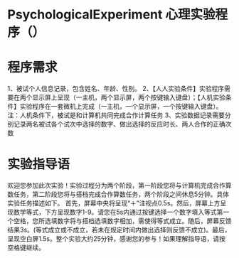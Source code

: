 # PsychologicalExperiment 心理实验程序（）
# 程序需求
1、被试个人信息记录，包含姓名、年龄、性别。
2、【人人实验条件】实验程序需要在两个显示屏上呈现（一主机，两个显示屏，两个按键输入键盘）；【人机实验条件】实验程序在一套微机上完成（一主机，一个显示屏，一个按键输入键盘）。
注：人机条件下，被试是和计算机共同完成合作计算任务
3、实验数据记录需要分别记录两名被试各个试次中选择的数字、做出选择的反应时长、两人合作的正确次数

# 实验指导语
  欢迎您参加此次实验！实验过程分为两个阶段，第一阶段您将与计算机完成合作算数任务，第二阶段您将与搭档完成合作算数任务，两个阶段之间休息5分钟。具体实验任务描述如下。
  首先，屏幕中央将呈现“＋”注视点0.5s。然后，屏幕上方呈现数学等式，下方呈现数字1-9。请您在5s内通过按键选择一个数字填入等式第一个空格，您所选填数字将与搭档选填数字相加，需使得等式成立。随后，屏幕反馈结果3s。(等式成立或不成立，若未在规定时间内做出选择则反馈不成立)。最后，呈现空白屏1.5s。整个实验大约25分钟，感谢您的参与！如果理解指导语，请按空格键继续。

